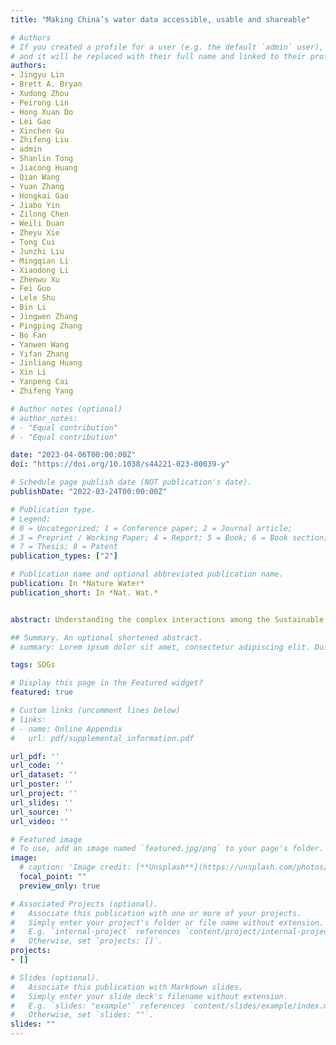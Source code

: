 ```yaml
---
title: "Making China’s water data accessible, usable and shareable"

# Authors
# If you created a profile for a user (e.g. the default `admin` user), write the username (folder name) here 
# and it will be replaced with their full name and linked to their profile.
authors:
- Jingyu Lin
- Brett A. Bryan 
- Xudong Zhou
- Peirong Lin 
- Hong Xuan Do
- Lei Gao
- Xinchen Gu
- Zhifeng Liu
- admin
- Shanlin Tong
- Jiacong Huang
- Qian Wang
- Yuan Zhang
- Hongkai Gao
- Jiabo Yin
- Zilong Chen
- Weili Duan
- Zheyu Xie
- Tong Cui
- Junzhi Liu 
- Mingqian Li
- Xiaodong Li
- Zhenwu Xu
- Fei Guo
- Lele Shu
- Bin Li
- Jingwen Zhang
- Pingping Zhang
- Bo Fan
- Yanwen Wang
- Yifan Zhang
- Jinliang Huang
- Xin Li
- Yanpeng Cai 
- Zhifeng Yang

# Author notes (optional)
# author_notes:
# - "Equal contribution"
# - "Equal contribution"

date: "2023-04-06T00:00:00Z"
doi: "https://doi.org/10.1038/s44221-023-00039-y"

# Schedule page publish date (NOT publication's date).
publishDate: "2022-03-24T00:00:00Z"

# Publication type.
# Legend: 
# 0 = Uncategorized; 1 = Conference paper; 2 = Journal article;
# 3 = Preprint / Working Paper; 4 = Report; 5 = Book; 6 = Book section;
# 7 = Thesis; 8 = Patent
publication_types: ["2"]

# Publication name and optional abbreviated publication name.
publication: In *Nature Water*
publication_short: In *Nat. Wat.*


abstract: Understanding the complex interactions among the Sustainable Development Goals (SDGs) is key to achieving all of the SDGs and "leaving no one behind".

## Summary. An optional shortened abstract.
# summary: Lorem ipsum dolor sit amet, consectetur adipiscing elit. Duis posuere tellus ac convallis placerat. Proin tincidunt magna sed ex sollicitudin condimentum.

tags: SDGs

# Display this page in the Featured widget?
featured: true

# Custom links (uncomment lines below)
# links:
# - name: Online Appendix
#   url: pdf/supplemental_information.pdf

url_pdf: ''
url_code: ''
url_dataset: ''
url_poster: ''
url_project: ''
url_slides: ''
url_source: ''
url_video: ''

# Featured image
# To use, add an image named `featured.jpg/png` to your page's folder. 
image:
  # caption: 'Image credit: [**Unsplash**](https://unsplash.com/photos/pLCdAaMFLTE)'
  focal_point: ""
  preview_only: true

# Associated Projects (optional).
#   Associate this publication with one or more of your projects.
#   Simply enter your project's folder or file name without extension.
#   E.g. `internal-project` references `content/project/internal-project/index.md`.
#   Otherwise, set `projects: []`.
projects:
- []

# Slides (optional).
#   Associate this publication with Markdown slides.
#   Simply enter your slide deck's filename without extension.
#   E.g. `slides: "example"` references `content/slides/example/index.md`.
#   Otherwise, set `slides: ""`.
slides: ""
---
```


